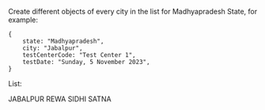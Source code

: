 Create different objects of every city in the list for Madhyapradesh State, for example:

```
{
    state: "Madhyapradesh",
    city: "Jabalpur",
    testCenterCode: "Test Center 1",
    testDate: "Sunday, 5 November 2023",
}
```

List:

JABALPUR
REWA
SIDHI
SATNA